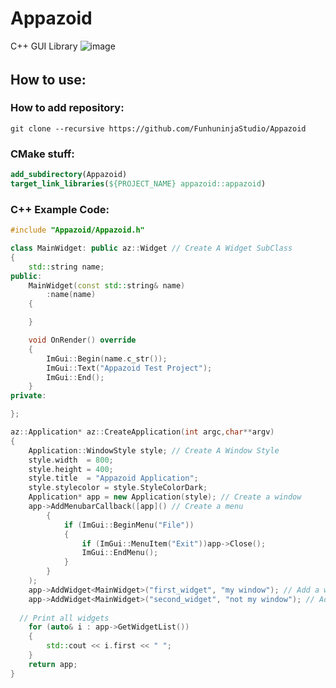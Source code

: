 # Appazoid
C++ GUI Library
![image](https://user-images.githubusercontent.com/51212450/166066016-54110855-11bc-4f02-9253-044e80d2c3c0.png)
######
## How to use:

### How to add repository:
```
git clone --recursive https://github.com/FunhuninjaStudio/Appazoid
```
### CMake stuff:
```CMAKE
add_subdirectory(Appazoid)
target_link_libraries(${PROJECT_NAME} appazoid::appazoid)
```
### C++ Example Code:


```C++
#include "Appazoid/Appazoid.h"

class MainWidget: public az::Widget // Create A Widget SubClass
{
	std::string name;
public:
	MainWidget(const std::string& name)
		:name(name)
	{

	}

	void OnRender() override
	{
		ImGui::Begin(name.c_str());
		ImGui::Text("Appazoid Test Project");
		ImGui::End();
	}
private:

};

az::Application* az::CreateApplication(int argc,char**argv)
{
	Application::WindowStyle style; // Create A Window Style
	style.width  = 800;
	style.height = 400;
	style.title  = "Appazoid Application";
	style.stylecolor = style.StyleColorDark;
	Application* app = new Application(style); // Create a window
	app->AddMenubarCallback([app]() // Create a menu
		{
			if (ImGui::BeginMenu("File"))
			{
				if (ImGui::MenuItem("Exit"))app->Close();
				ImGui::EndMenu();
			}
		}
	);
	app->AddWidget<MainWidget>("first_widget", "my window"); // Add a widget
	app->AddWidget<MainWidget>("second_widget", "not my window"); // Add a widget
  
  // Print all widgets
	for (auto& i : app->GetWidgetList())
	{
		std::cout << i.first << " ";
	}
	return app;
}
```
